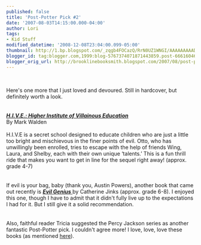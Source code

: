 ```yaml
---
published: false
title: 'Post-Potter Pick #2'
date: '2007-08-03T14:15:00.000-04:00'
author: Lori
tags:
- Kid Stuff
modified_datetime: '2008-12-08T23:04:00.099-05:00'
thumbnail: http://1.bp.blogspot.com/_zqgb4FOCazQ/RrN0UZ1WNGI/AAAAAAAAADE/gC2obLq3KfQ/s72-c/hive.jpg
blogger_id: tag:blogger.com,1999:blog-5767374071871443859.post-6661604633024187151
blogger_orig_url: http://brooklinebooksmith.blogspot.com/2007/08/post-potter-pick-2.html
---
```


<a href="http://1.bp.blogspot.com/_zqgb4FOCazQ/RrN0UZ1WNGI/AAAAAAAAADE/gC2obLq3KfQ/s1600-h/hive.jpg"><img id="BLOGGER_PHOTO_ID_5094543497367008354" style="FLOAT: right; MARGIN: 0px 0px 10px 10px; CURSOR: hand" alt="" src="http://1.bp.blogspot.com/_zqgb4FOCazQ/RrN0UZ1WNGI/AAAAAAAAADE/gC2obLq3KfQ/s320/hive.jpg" border="0" /></a><br /><div>Here's one more that I just loved and devoured. Still in hardcover, but definitely worth a look.</div><br /><div></div><br /><div><a href="http://brookline.booksense.com/NASApp/store/Product?s=showproduct&isbn=9781416935711"><strong><em>H.I.V.E.: Higher Institute of Villainous Education</em></strong><br /></a>By Mark Walden<br /><br />H.I.V.E is a secret school designed to educate children who are just a little too bright and mischievous in the finer points of evil. Otto, who has unwillingly been enrolled, tries to escape with the help of friends Wing, Laura, and Shelby, each with their own unique ‘talents.’ This is a fun thrill ride that makes you want to get in line for the sequel right away! (approx. grade 4-7)</div><br /><div></div><br /><div>If evil is your bag, baby (thank you, Austin Powers), another book that came out recently is <a href="http://brookline.booksense.com/NASApp/store/Product?s=showproduct&amp;isbn=9780152059880"><strong><em>Evil Genius</em></strong> </a>by Catherine Jinks (approx. grade 6-8). I enjoyed this one, though I have to admit that it didn't fully live up to the expectations I had for it. But I still give it a solid recommendation. </div><br /><div></div><br /><div>Also, faithful reader Tricia suggested the Percy Jackson series as another fantastic Post-Potter pick. I couldn't agree more! I love, love, love these books (as mentioned <a href="http://brooklinebooksmith.blogspot.com/2007/05/titles-for-kids.html">here</a>). </div><br /><div></div>